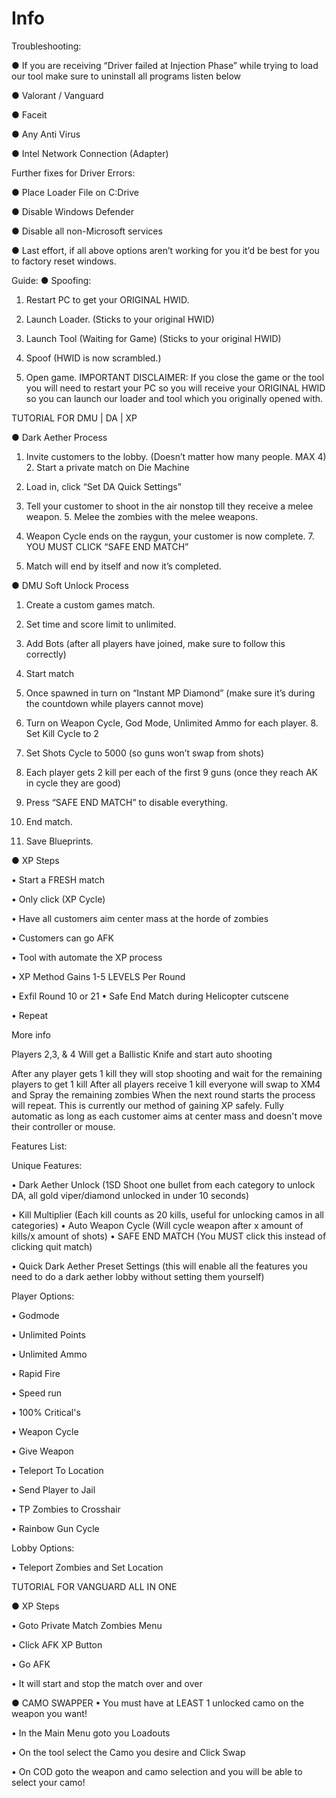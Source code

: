 # Info
Troubleshooting:

● If you are receiving “Driver failed at Injection Phase” while trying to load our tool make sure to uninstall all programs listen below

● Valorant / Vanguard

● Faceit

● Any Anti Virus

● Intel Network Connection (Adapter)

Further fixes for Driver Errors: 

● Place Loader File on C:Drive

● Disable Windows Defender

● Disable all non-Microsoft services 

● Last effort, if all above options aren’t working for you it’d be best for you to factory reset windows.













Guide:
● Spoofing:
1. Restart PC to get your ORIGINAL HWID.

2. Launch Loader. (Sticks to your original HWID)

3. Launch Tool (Waiting for Game) (Sticks to your original HWID)

4. Spoof (HWID is now scrambled.)

5. Open game.
IMPORTANT DISCLAIMER: If you close the game or the tool you will need to restart your PC so you will receive your ORIGINAL HWID so you can launch our loader and tool which you originally opened with.


TUTORIAL FOR DMU | DA | XP

● Dark Aether Process

1. Invite customers to the lobby. (Doesn’t matter how many people. MAX 4) 2. Start a private match on Die Machine

3. Load in, click “Set DA Quick Settings”

4. Tell your customer to shoot in the air nonstop till they receive a melee weapon. 5. Melee the zombies with the melee weapons.

6. Weapon Cycle ends on the raygun, your customer is now complete. 7. YOU MUST CLICK “SAFE END MATCH”

8. Match will end by itself and now it’s completed.


● DMU Soft Unlock Process

1. Create a custom games match.

3. Set time and score limit to unlimited.

4. Add Bots (after all players have joined, make sure to follow this correctly)
5. Start match

6. Once spawned in turn on “Instant MP Diamond” (make sure it’s during the countdown while players cannot move)

7. Turn on Weapon Cycle, God Mode, Unlimited Ammo for each player. 8. Set Kill Cycle to 2

9. Set Shots Cycle to 5000 (so guns won’t swap from shots)

10. Each player gets 2 kill per each of the first 9 guns (once they reach AK in cycle they are good)

11. Press “SAFE END MATCH” to disable everything.

12. End match.

13. Save Blueprints. 

● XP Steps

• Start a FRESH match

• Only click (XP Cycle)

• Have all customers aim center mass at the horde of zombies

• Customers can go AFK

• Tool with automate the XP process

• XP Method Gains 1-5 LEVELS Per Round

• Exfil Round 10 or 21
• Safe End Match during Helicopter cutscene

• Repeat

More info

Players 2,3, & 4 Will get a Ballistic Knife and start auto shooting

After any player gets 1 kill they will stop shooting and wait for the remaining players to get 1 kill
After all players receive 1 kill everyone will swap to XM4 and Spray the remaining zombies
When the next round starts the process will repeat. This is currently our method of gaining XP safely. Fully automatic as long as each customer aims at center mass and doesn't move their controller or mouse.



Features List:

Unique Features:

• Dark Aether Unlock (1SD Shoot one bullet from each category to unlock DA, all gold viper/diamond unlocked in under 10 seconds)

• Kill Multiplier (Each kill counts as 20 kills, useful for unlocking camos in all categories)
• Auto Weapon Cycle (Will cycle weapon after x amount of kills/x amount of shots) • SAFE END MATCH (You MUST click this instead of clicking quit match)

• Quick Dark Aether Preset Settings (this will enable all the features you need to do a dark aether lobby without setting them yourself)

Player Options:

• Godmode

• Unlimited Points

• Unlimited Ammo

• Rapid Fire

• Speed run

• 100% Critical's

• Weapon Cycle

• Give Weapon

• Teleport To Location

• Send Player to Jail

• TP Zombies to Crosshair

• Rainbow Gun Cycle

Lobby Options:

• Teleport Zombies and Set Location


TUTORIAL FOR VANGUARD ALL IN ONE

● XP Steps

• Goto Private Match Zombies Menu

• Click AFK XP Button

• Go AFK

• It will start and stop the match over and over


● CAMO SWAPPER
• You must have at LEAST 1 unlocked camo on the weapon you want!

• In the Main Menu goto you Loadouts

• On the tool select the Camo you desire and Click Swap

• On COD goto the weapon and camo selection and you will be able to select your camo!
